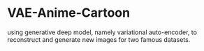 # VAE-Anime-Cartoon
using generative deep model, namely variational auto-encoder, to reconstruct and generate new images for two famous datasets.
